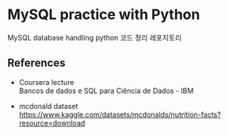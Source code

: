 # MySQL practice with Python

MySQL database handling python 코드 정리 레포지토리

## References

- Coursera lecture <br>
Bancos de dados e SQL para Ciência de Dados - IBM <br>

- mcdonald dataset <br>
https://www.kaggle.com/datasets/mcdonalds/nutrition-facts?resource=download
